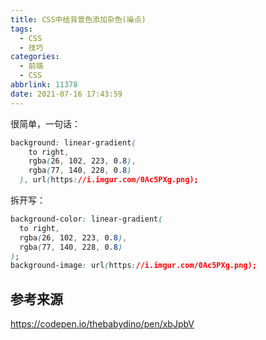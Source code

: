 ```yaml
---
title: CSS中给背景色添加杂色(噪点)
tags:
  - CSS
  - 技巧
categories:
  - 前端
  - CSS
abbrlink: 11378
date: 2021-07-16 17:43:59
---
```


很简单，一句话：

<!-- more -->

```css
background: linear-gradient(
    to right,
    rgba(26, 102, 223, 0.8),
    rgba(77, 140, 228, 0.8)
  ), url(https://i.imgur.com/0Ac5PXg.png);
```

拆开写：

```css
background-color: linear-gradient(
  to right,
  rgba(26, 102, 223, 0.8),
  rgba(77, 140, 228, 0.8)
);
background-image: url(https://i.imgur.com/0Ac5PXg.png);
```

## 参考来源

<https://codepen.io/thebabydino/pen/xbJpbV>
